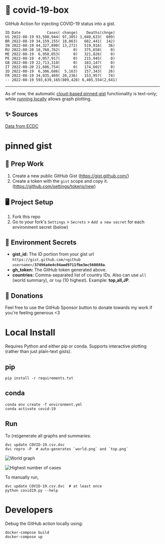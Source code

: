 # 🏥 covid-19-box

GitHub Action for injecting COVID-19 status into a gist.

```
ID Date            Cases( change)    Deaths(chnge)
US 2022-08-19 93,500,944( 97,305) 1,040,633(  609)
BR 2022-08-19 34,159,155( 18,863)   682,441(  142)
IN 2022-08-19 44,327,890( 13,272)   519,916(   36)
RU 2022-08-20 18,760,762(      0)   375,658(    0)
ME 2022-08-19  6,950,053(      0)   321,826(    0)
PE 2022-08-19  4,057,917(      0)   215,945(    0)
GB 2022-08-19 22,713,318(      0)   183,147(    0)
IT 2022-08-20 21,606,754(      0)   174,602(    0)
ID 2022-08-19  6,306,686(  5,163)   157,343(   26)
FR 2022-08-19 34,835,469( 20,236)   153,957(   74)
-- 2022-08-19 593,639,165(809,428) 6,405,554(2,641)
```

---

As of now, the automatic [cloud-based pinned gist](#pinned-gist) functionality is text-only;
while [running locally](#local-install) allows graph plotting.

## ✨ Sources

[Data from ECDC](https://www.ecdc.europa.eu/en/publications-data/download-todays-data-geographic-distribution-covid-19-cases-worldwide)

# pinned gist

## 🎒 Prep Work
1. Create a new public GitHub Gist (https://gist.github.com/)
1. Create a token with the `gist` scope and copy it. (https://github.com/settings/tokens/new)

## 🖥 Project Setup
1. Fork this repo
1. Go to your fork's `Settings` > `Secrets` > `Add a new secret` for each environment secret (below)

## 🤫 Environment Secrets
- **gist_id:** The ID portion from your gist url `https://gist.github.com/<github username>/`**`37496a4e4c84aed9711fbe3ec560888a`**.
- **gh_token:** The GitHub token generated above.
- **countries:** Comma-separated list of country IDs. Also can use `all` (world summary), or `top` (10 highest). Example: **top,all,JP**.

## 💸 Donations

Feel free to use the GitHub Sponsor button to donate towards my work if you're feeling generous <3

# Local Install

Requires Python and either pip or conda. Supports interactive plotting (rather than just plain-text gists).

## pip

```
pip install -r requirements.txt
```

## conda

```
conda env create -f environment.yml
conda activate covid-19
```

## Run

To (re)generate all graphs and summaries:

```
dvc update COVID-19.csv.dvc
dvc repro -P  # auto-generates `world.png` and `top.png`
```

![World graph](world.png)

![Highest number of cases](top.png)

To manually run,

```
dvc update COVID-19.csv.dvc  # at least once
python covid19.py --help
```

# Developers

Debug the GitHub action locally using:

```
docker-compose build
docker-compose up
```
